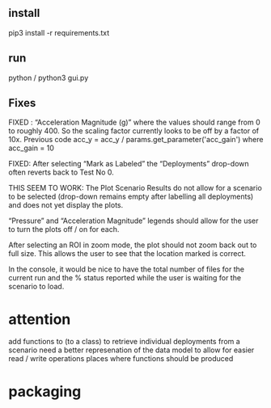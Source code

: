 ## install
pip3 install -r requirements.txt

## run
python / python3 gui.py

## Fixes


FIXED : “Acceleration Magnitude (g)” where the values should range from 0 to roughly 400. So the scaling factor currently looks to be off by a factor of 10x.
Previous code acc_y = acc_y / params.get_parameter('acc_gain') where acc_gain = 10

FIXED: After selecting “Mark as Labeled” the “Deployments” drop-down often reverts back to Test No 0.

THIS SEEM TO WORK: The Plot Scenario Results do not allow for a scenario to be selected (drop-down remains empty after labelling all deployments) and does not yet display the plots.



“Pressure” and “Acceleration Magnitude” legends should allow for the user to turn the plots off / on for each.

After selecting an ROI in zoom mode, the plot should not zoom back out to full size. This allows the user to see that the location marked is correct.

In the console, it would be nice to have the total number of files for the current run and the % status reported while the user is waiting for the scenario to load.




# attention
add functions to (to a class) to retrieve individual deployments from a scenario
need a better represenation of the data model to allow for easier read / write operations
places where functions should be produced

# packaging 